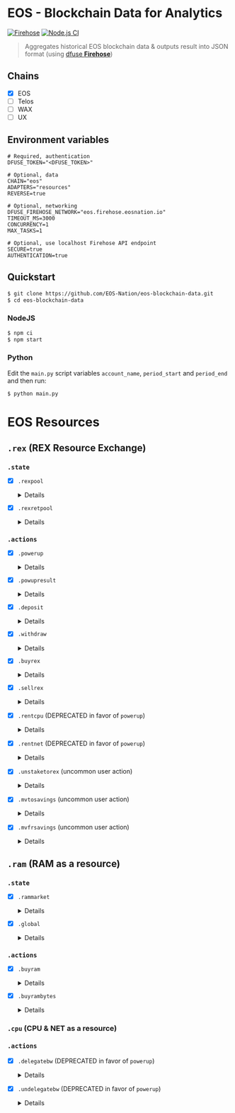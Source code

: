 # EOS - Blockchain Data for Analytics

[![Firehose](https://github.com/EOS-Nation/eos-blockchain-data/actions/workflows/firehose.yml/badge.svg)](https://github.com/EOS-Nation/eos-blockchain-data/actions/workflows/firehose.yml) [![Node.js CI](https://github.com/EOS-Nation/eos-blockchain-data/actions/workflows/test.yml/badge.svg)](https://github.com/EOS-Nation/eos-blockchain-data/actions/workflows/test.yml)

> Aggregates historical EOS blockchain data & outputs result into JSON format (using [dfuse **Firehose**](https://dfuse.eosnation.io/))

## Chains

- [x] EOS
- [ ] Telos
- [ ] WAX
- [ ] UX

## Environment variables

```env
# Required, authentication
DFUSE_TOKEN="<DFUSE_TOKEN>"

# Optional, data
CHAIN="eos"
ADAPTERS="resources"
REVERSE=true

# Optional, networking
DFUSE_FIREHOSE_NETWORK="eos.firehose.eosnation.io"
TIMEOUT_MS=3000
CONCURRENCY=1
MAX_TASKS=1

# Optional, use localhost Firehose API endpoint
SECURE=true
AUTHENTICATION=true
```

## Quickstart

```bash
$ git clone https://github.com/EOS-Nation/eos-blockchain-data.git
$ cd eos-blockchain-data
```

### NodeJS
```bash
$ npm ci
$ npm start
```

### Python
Edit the `main.py` script variables `account_name`, `period_start` and `period_end` and then run:
```bash
$ python main.py
```

# EOS Resources

## `.rex` (REX Resource Exchange)

### `.state`

- [x] `.rexpool`

    <details>

    ```js
    {
        "total_lent": 3006004.5507, // total amount of CORE_SYMBOL in open rex_loans
        "total_unlent": 49428573.1574, // total amount of CORE_SYMBOL available to be lent (connector),
        "total_rent": 3478.0901, // fees received in exchange for lent  (connector),
        "total_lendable": 52434577.7081, // total amount of CORE_SYMBOL that have been lent (total_unlent + total_lent),
        "total_rex": 517222889551.6919, // total number of REX shares allocated to contributors to total_lendable,
        "namebid_proceeds": 0, // the amount of CORE_SYMBOL to be transferred from namebids to REX pool,
        "loan_num": 500607 // increments with each new loan
    }
    ```

    </details>

- [x] `.rexretpool`

    <details>

    ```js
    {
        "last_dist_time": "2022-10-01T05:40:00", // the last time proceeds from renting, ram fees, and name bids were added to the rex pool
        "pending_bucket_time": "2022-10-01T12:00:00", // timestamp of the pending 12-hour return bucket
        "oldest_bucket_time": "2022-09-01T12:00:00", // cached timestamp of the oldest 12-hour return bucket
        "pending_bucket_proceeds": 163198, // proceeds in the pending 12-hour return bucket
        "current_rate_of_increase": 24067, // the current rate per dist_interval at which proceeds are added to the rex pool
        "proceeds": 49371744 // the maximum amount of proceeds that can be added to the rex pool at any given time
    }
    ```
    </details>

### `.actions`

- [x] `.powerup`
    <details>

    ```js
    {
        "cpu_frac": 635429833093, // fraction of cpu (100% = 10^15) managed by this market
        "net_frac": 27497451847, // fraction of net (100% = 10^15) managed by this market
        "actions": 315
    }
    ```
    Powerup NET and CPU resources by percentage
    </details>

- [x] `.powupresult`
    <details>

    ```js
    {
        "fee": 4.289700000000008, // powerup fee amount
        "powup_cpu": 242617351084, // amount of powup CPU tokens
        "powup_cpu_price": 5837903.778625954,
        "powup_net": 2624742481, // amount of powup NET tokens
        "actions": 315
    }
    ```
    The action `powupresult` is a no-op.
    It is added as an inline convenience action to `powerup` reservation.
    This inline convenience action does not have any effect, however, its data includes the result of the parent action and appears in its trace.
    </details>

- [x] `.deposit`
    <details>

    ```js
    {
        "amount": 7317.905500000001, // tokens to be deposited.
        "actions": 8
    }
    ```

    Deposit to REX fund action. Deposits core tokens to user REX fund. All proceeds and expenses related to REX are added to or taken out of this fund. An inline transfer from 'owner' liquid balance is executed. All REX-related costs and proceeds are deducted from and added to 'owner' REX fund, with one exception being buying REX using staked tokens.
    </details>

- [x] `.withdraw`

    <details>

    ```js
    {
        "amount": 197.3181, // amount of tokens to be withdrawn.
        "actions": 8
    }
    ```
    Withdraw from REX fund action, withdraws core tokens from user REX fund.
    </details>

- [x] `.buyrex`

    <details>

    ```js
    {
        "price": 0.00010137714081746883,
        "amount": 7317.905500000001, // amount of tokens taken out of 'from' REX fund.
        "actions": 8
    }
    ```
    Buyrex action, buys REX in exchange for tokens taken out of user's REX fund by transferring core tokens from user REX fund and converts them to REX stake. By buying REX, user is lending tokens in order to be rented as CPU or NET resources.

    @pre A voting requirement must be satisfied before action can be executed.
    @pre User must vote for at least 21 producers or delegate vote to proxy before buying REX.

    @post User votes are updated following this action.
    @post Tokens used in purchase are added to user's voting power.
    @post Bought REX cannot be sold before 4 days counting from end of day of purchase.
    </details>

- [x] `.sellrex`

    <details>

    ```js
    {
        "price": 0.00010137714081746883,
        "rex": 1946385.7086999998, // amount of REX to be sold.
        "actions": 8
    }
    ```
    Sellrex action, sells REX in exchange for core tokens by converting REX stake back into core tokens at current exchange rate. If order cannot be processed, it gets queued until there is enough in REX pool to fill order, and will be processed within 30 days at most. If successful, user votes are updated, that is, proceeds are deducted from user's voting power. In case sell order is queued, storage change is billed to 'from' account.
    </details>

- [x] `.rentcpu` (DEPRECATED in favor of `powerup`)

    <details>
    ```js
    {
        "price": 14207.327700136308,
        "loan_payment": 0, // tokens paid for the loan
        "loan_fund": 0, // Loan balance represents a reserve that is used at expiration for automatic loan renewal.
        "actions": 0
    }
    ```
    Rentcpu action, uses payment to rent as many SYS tokens as possible as determined by market price and stake them for CPU for the benefit of receiver, after 30 days the rented core delegation of CPU will expire. At expiration, if balance is greater than or equal to `loan_payment`, `loan_payment` is taken out of loan balance and used to renew the loan. Otherwise, the loan is closed and user is refunded any remaining balance.
    </details>

- [x] `.rentnet` (DEPRECATED in favor of `powerup`)

    <details>

    ```js
    {
        "price": 14207.327700136308,
        "loan_payment": 0, // tokens paid for the loan
        "loan_fund": 0, // Loan balance represents a reserve that is used at expiration for automatic loan renewal.
        "actions": 0
    }
    ```
    Rentnet action, uses payment to rent as many SYS tokens as possible as determined by market price and stake them for NET for the benefit of receiver, after 30 days the rented core delegation of NET will expire. At expiration, if balance is greater than or equal to `loan_payment`, `loan_payment` is taken out of loan balance and used to renew the loan. Otherwise, the loan is closed and user is refunded any remaining balance.
    </details>

- [x] `.unstaketorex` (uncommon user action)

    <details>

    ```js
    {
        "from_net": 0, // amount of tokens to be unstaked from NET bandwidth and used for REX purchase,
        "from_cpu": 0, // amount of tokens to be unstaked from CPU bandwidth and used for REX purchase.
        "actions": 0
    }
    ```

    Unstaketorex action, uses staked core tokens to buy REX.

    @pre A voting requirement must be satisfied before action can be executed.
    @pre User must vote for at least 21 producers or delegate vote to proxy before buying REX.

    @post User votes are updated following this action.
    @post Tokens used in purchase are added to user's voting power.
    @post Bought REX cannot be sold before 4 days counting from end of day of purchase.
    </details>

- [x] `.mvtosavings` (uncommon user action)

    <details>

    ```js
    {
        "rex": 98641.5893, // amount of REX to be moved.
        "actions": 1
    }
    ```
    Mvtosavings action, moves a specified amount of REX into savings bucket. REX savings bucket never matures. In order for it to be sold, it has to be moved explicitly out of that bucket. Then the moved amount will have the regular maturity period of 4 days starting from the end of the day.
    </details>

- [x] `.mvfrsavings` (uncommon user action)

    <details>

    ```js
    {
        "rex": 0, // amount of REX to be moved.
        "actions": 0
    }
    ```
    Mvfrsavings action, moves a specified amount of REX out of savings bucket. The moved amount will have the regular REX maturity period of 4 days.
    </details>

## `.ram` (RAM as a resource)

### `.state`

- [x] `.rammarket`
    <details>

    ```js
    {
        "supply": 10000000000, // total RAMCORE supply
        "base": 275577060482, // 50/50 connector of RAM balance
        "quote": 5386227.986 // 50/50 connector of EOS balance
    }
    ```
    Uses Bancor math to create a 50/50 relay between two asset types.
    </details>

- [x] `.global`
    <details>

    ```js
    {
        "max_ram_size": 340685116416, // the amount of ram supply
        "total_ram_bytes_reserved": 65121421398, // total RAM bytes reserved
        "total_ram_stake": 43862146590 // total RAM reserved for smart contract utility
    }
    ```
    Uses Bancor math to create a 50/50 relay between two asset types.
    </details>

### `.actions`

- [x] `.buyram`
    <details>

    ```js
    {
        "price_kb": 49.95204603580562, // price in KB
        "quant": 9.0393, // the quantity of tokens to buy ram with.
        "actions": 10
    }
    ```
    Buy ram action, increases receiver's ram quota based upon current price and quantity of tokens provided.
    </details>

- [x] `.buyrambytes`
    <details>

    ```js
    {
        "price_kb": 0.0200192,
        "bytes": 424555, // the quantity of ram to buy specified in bytes.
        "actions": 288
    }
    ```
    Buy a specific amount of ram bytes action. Increases receiver's ram in quantity of bytes provided.
    </details>

### `.cpu` (CPU & NET as a resource)

### `.actions`

- [x] `.delegatebw` (DEPRECATED in favor of `powerup`)
    <details>

    ```js
    {
        "stake_net_quantity": 8.078099999999933, // tokens staked for NET bandwidth,
        "stake_cpu_quantity": 72.00140000000007, // tokens staked for CPU bandwidth,
        "actions": 321
    }
    ```
    Delegate bandwidth and/or cpu action. Stakes SYS from the balance of `from` for the benefit of `receiver`.

    @post All producers `from` account has voted for will have their votes updated immediately.
    </details>


- [x] `.undelegatebw` (DEPRECATED in favor of `powerup`)
    <details>

    ```js
    {
        "unstake_net_quantity": 1.05, // tokens to be unstaked from NET bandwidth
        "unstake_cpu_quantity": 11.3825, // tokens to be unstaked from CPU bandwidth
        "actions": 3
    }
    ```
    Undelegate bandwidth action, decreases the total tokens delegated by `from` to `receiver` and/or frees the memory associated with the delegation if there is nothing left to delegate.

    This will cause an immediate reduction in net/cpu bandwidth of the
    receiver.

    A transaction is scheduled to send the tokens back to `from` after the staking period has passed. If existing transaction is scheduled, it will be canceled and a new transaction issued that has the combined undelegated amount.

    The `from` account loses voting power as a result of this call and all producer tallies are updated.

    @post Unstaked tokens are transferred to `from` liquid balance via a deferred transaction with a delay of 3 days.
    @post If called during the delay period of a previous `undelegatebw` action, pending action is canceled and timer is reset.
    @post All producers `from` account has voted for will have their votes updated immediately.
    @post Bandwidth and storage for the deferred transaction are billed to `from`.
    </details>
